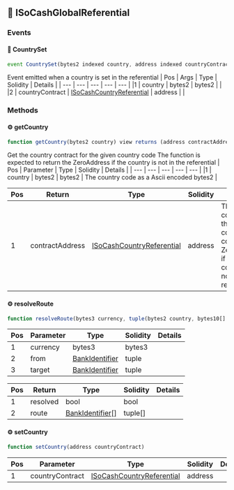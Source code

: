 ## 📜 ISoCashGlobalReferential

### Events

#### 📢 __CountrySet__
```js
event CountrySet(bytes2 indexed country, address indexed countryContract)
```
Event emitted when a country is set in the referential
| Pos | Args | Type | Solidity | Details |
| --- | --- | --- | --- | --- |
|1 | country | bytes2 | bytes2 |  |
|2 | countryContract | [ISoCashCountryReferential](./api-t-ISoCashCountryReferential.md) | address |  |


### Methods

#### ⚙️ __getCountry__
```js
function getCountry(bytes2 country) view returns (address contractAddress)
```
Get the country contract for the given country code
The function is expected to return the ZeroAddress if the country is not in the referential
| Pos | Parameter | Type | Solidity | Details |
| --- | --- | --- | --- | --- |
|1 | country | bytes2 | bytes2 | The country code as a Ascii encoded bytes2 |


| Pos | Return | Type | Solidity | Details |
| --- | --- | --- | --- | --- |
|1 | contractAddress | [ISoCashCountryReferential](./api-t-ISoCashCountryReferential.md) | address | The country contract for the given country code or ZeroAddress if the country is not in the referential |


#### ⚙️ __resolveRoute__
```js
function resolveRoute(bytes3 currency, tuple(bytes2 country, bytes10[] codes) from, tuple(bytes2 country, bytes10[] codes) target) view returns (bool resolved, tuple(bytes2 country, bytes10[] codes)[] route)
```
| Pos | Parameter | Type | Solidity | Details |
| --- | --- | --- | --- | --- |
|1 | currency | bytes3 | bytes3 |  |
|2 | from | [BankIdentifier](./api-t-BankIdentifier.md) | tuple |  |
|3 | target | [BankIdentifier](./api-t-BankIdentifier.md) | tuple |  |


| Pos | Return | Type | Solidity | Details |
| --- | --- | --- | --- | --- |
|1 | resolved | bool | bool |  |
|2 | route | [BankIdentifier[]](./api-t-BankIdentifier.md) | tuple[] |  |


#### ⚙️ __setCountry__
```js
function setCountry(address countryContract)
```
| Pos | Parameter | Type | Solidity | Details |
| --- | --- | --- | --- | --- |
|1 | countryContract | [ISoCashCountryReferential](./api-t-ISoCashCountryReferential.md) | address |  |



